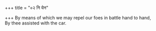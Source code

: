 +++
title = "०२ नि येन"

+++
By means of which we may repel our foes in battle hand to hand,  
     By thee assisted with the car.